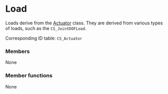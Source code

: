 # Load

Loads derive from the [Actuator](actuator.md)
class. They are derived from various types of loads, such as the
`CS_JointDOFLoad`.

Corresponding ID table: `CS_Actuator`

### Members

None

### Member functions

None

